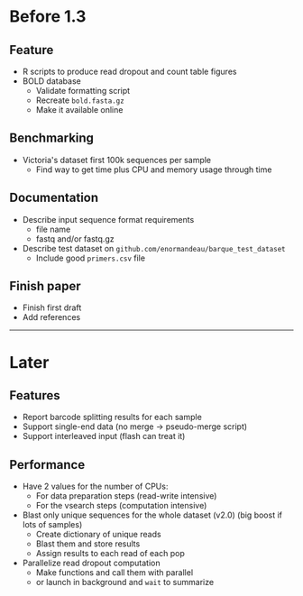 # Before 1.3

## Feature
- R scripts to produce read dropout and count table figures
- BOLD database
  - Validate formatting script
  - Recreate `bold.fasta.gz`
  - Make it available online

## Benchmarking
- Victoria's dataset first 100k sequences per sample
  - Find way to get time plus CPU and memory usage through time

## Documentation
- Describe input sequence format requirements
  - file name
  - fastq and/or fastq.gz
- Describe test dataset on `github.com/enormandeau/barque_test_dataset`
  - Include good `primers.csv` file

## Finish paper
- Finish first draft
- Add references

-----------------------------------------------------------------------------

# Later

## Features
- Report barcode splitting results for each sample
- Support single-end data (no merge -> pseudo-merge script)
- Support interleaved input (flash can treat it)

## Performance
- Have 2 values for the number of CPUs:
  - For data preparation steps (read-write intensive)
  - For the vsearch steps (computation intensive)
- Blast only unique sequences for the whole dataset (v2.0)
  (big boost if lots of samples)
  - Create dictionary of unique reads
  - Blast them and store results
  - Assign results to each read of each pop
- Parallelize read dropout computation
  - Make functions and call them with parallel
  - or launch in background and `wait` to summarize
